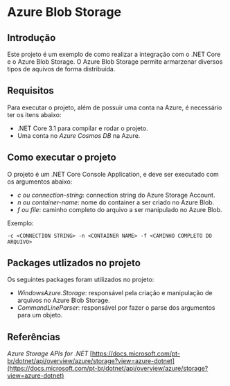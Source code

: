 # Azure Blob Storage

## Introdução

Este projeto é um exemplo de como realizar a integração com o .NET Core e o Azure Blob Storage.
O Azure Blob Storage permite armarzenar diversos tipos de aquivos de forma distribuída.

## Requisitos

Para executar o projeto, além de possuir uma conta na Azure, é necessário ter os itens abaixo:

* .NET Core 3.1 para compilar e rodar o projeto.
* Uma conta no *Azure Cosmos DB* na Azure. 

## Como executar o projeto

O projeto é um .NET Core Console Application, e deve ser executado com os argumentos abaixo:

* *c ou connection-string*: connection string do Azure Storage Account.
* *n ou container-name*: nome do container a ser criado no Azure Blob.
* *f ou file*: caminho completo do arquivo a ser manipulado no Azure Blob.

Exemplo:

`-c <CONNECTION STRING> -n <CONTAINER NAME> -f <CAMINHO COMPLETO DO ARQUIVO>`

## Packages utlizados no projeto

Os seguintes packages foram utilizados no projeto:

* *WindowsAzure.Storage*: responsável pela criação e manipulação de arquivos no Azure Blob Storage.
* *CommandLineParser*: responsável por fazer o parse dos argumentos para um objeto.

## Referências

*Azure Storage APIs for .NET* 
[https://docs.microsoft.com/pt-br/dotnet/api/overview/azure/storage?view=azure-dotnet](https://docs.microsoft.com/pt-br/dotnet/api/overview/azure/storage?view=azure-dotnet)